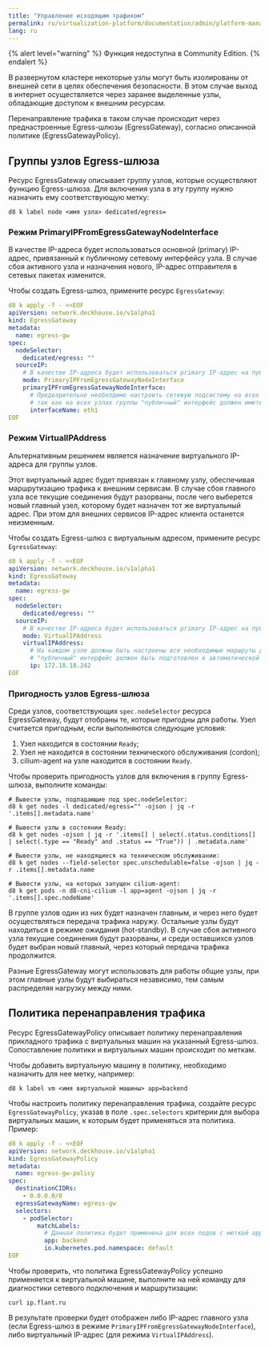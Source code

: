 ```yaml
---
title: "Управление исходящим трафиком"
permalink: ru/virtualization-platform/documentation/admin/platform-management/network/egress.html
lang: ru
---
```


{% alert level="warning" %}
Функция недоступна в Community Edition.
{% endalert %}

В развернутом кластере некоторые узлы могут быть изолированы от внешней сети в целях обеспечения безопасности.
В этом случае выход в интернет осуществляется через заранее выделенные узлы, обладающие доступом к внешним ресурсам.

Перенаправление трафика в таком случае происходит через преднастроенные Egress-шлюзы (EgressGateway), согласно описанной политике (EgressGatewayPolicy).

## Группы узлов Egress-шлюза

Ресурс EgressGateway описывает группу узлов, которые осуществляют функцию Egress-шлюза.
Для включения узла в эту группу нужно назначить ему соответствующую метку:

```shell
d8 k label node <имя узла> dedicated/egress=
```

### Режим PrimaryIPFromEgressGatewayNodeInterface

В качестве IP-адреса будет использоваться основной (primary) IP-адрес, привязанный к публичному сетевому интерфейсу узла.
В случае сбоя активного узла и назначения нового, IP-адрес отправителя в сетевых пакетах изменится.

Чтобы создать Egress-шлюз, примените ресурс `EgressGateway`:

```yaml
d8 k apply -f - <<EOF
apiVersion: network.deckhouse.io/v1alpha1
kind: EgressGateway
metadata:
  name: egress-gw
spec:
  nodeSelector:
    dedicated/egress: ""
  sourceIP:
    # В качестве IP-адреса будет использоваться primary IP-адрес на публичном сетевом интерфейсе узла.
    mode: PrimaryIPFromEgressGatewayNodeInterface
    primaryIPFromEgressGatewayNodeInterface:
      # Предварительно необходимо настроить сетевую подсистему на всех Egress-узлах,
      # так как на всех узлах группы "публичный" интерфейс должен иметь одинаковое имя (например, eth1).
      interfaceName: eth1
EOF
```

### Режим VirtualIPAddress

Альтернативным решением является назначение виртуального IP-адреса для группы узлов.

Этот виртуальный адрес будет привязан к главному узлу, обеспечивая маршрутизацию трафика к внешним сервисам.
В случае сбоя главного узла все текущие соединения будут разорваны, после чего выберется новый главный узел, которому будет назначен тот же виртуальный адрес. При этом для внешних сервисов IP-адрес клиента останется неизменным.

Чтобы создать Egress-шлюз с виртуальным адресом, примените ресурс `EgressGateway`:

```yaml
d8 k apply -f - <<EOF
apiVersion: network.deckhouse.io/v1alpha1
kind: EgressGateway
metadata:
  name: egress-gw
spec:
  nodeSelector:
    dedicated/egress: ""
  sourceIP:
    # В качестве IP-адреса будет использоваться primary IP-адрес на публичном сетевом интерфейсе узла.
    mode: VirtualIPAddress
    virtualIPAddress:
      # На каждом узле должны быть настроены все необходимые маршруты для доступа на все внешние публичные сервисы,
      # "публичный" интерфейс должен быть подготовлен к автоматической настройке "виртуального" IP в качестве secondary IP-адреса.
      ip: 172.18.18.242
EOF
```

### Пригодность узлов Egress-шлюза

Среди узлов, соответствующих `spec.nodeSelector` ресурса EgressGateway, будут отобраны те, которые пригодны для работы.
Узел считается пригодным, если выполняются следующие условия:

1. Узел находится в состоянии `Ready`;
1. Узел не находится в состоянии технического обслуживания (cordon);
1. cilium-agent на узле находится в состоянии `Ready`.

Чтобы проверить пригодность узлов для включения в группу Egress-шлюза, выполните команды:

```shell
# Вывести узлы, подпадающие под spec.nodeSelector:
d8 k get nodes -l dedicated/egress="" -ojson | jq -r '.items[].metadata.name'

# Вывести узлы в состоянии Ready:
d8 k get nodes -ojson | jq -r '.items[] | select(.status.conditions[] | select(.type == "Ready" and .status == "True")) | .metadata.name'

# Вывести узлы, не находящиеся на техническом обслуживании:
d8 k get nodes --field-selector spec.unschedulable=false -ojson | jq -r .items[].metadata.name

# Вывести узлы, на которых запущен cilium-agent:
d8 k get pods -n d8-cni-cilium -l app=agent -ojson | jq -r '.items[].spec.nodeName'
```

В группе узлов один из них будет назначен главным, и через него будет осуществляться передача трафика наружу.
Остальные узлы будут находиться в режиме ожидания (hot-standby).
В случае сбоя активного узла текущие соединения будут разорваны, и среди оставшихся узлов будет выбран новый главный, через который передача трафика продолжится.

Разные EgressGateway могут использовать для работы общие узлы, при этом главные узлы будут выбираться независимо, тем самым распределяя нагрузку между ними.

## Политика перенаправления трафика

Ресурс EgressGatewayPolicy описывает политику перенаправления прикладного трафика с виртуальных машин на указанный Egress-шлюз.
Сопоставление политики и виртуальных машин происходит по меткам.

Чтобы добавить виртуальную машину в политику, необходимо назначить для нее метку, например:

```shell
d8 k label vm <имя виртуальной машины> app=backend
```

Чтобы настроить политику перенаправления трафика, создайте ресурс `EgressGatewayPolicy`, указав в поле `.spec.selectors` критерии для выбора виртуальных машин, к которым будет применяться эта политика.
Пример:

```yaml
d8 k apply -f - <<EOF
apiVersion: network.deckhouse.io/v1alpha1
kind: EgressGatewayPolicy
metadata:
  name: egress-gw-policy
spec:
  destinationCIDRs:
    - 0.0.0.0/0
  egressGatewayName: egress-gw
  selectors:
    - podSelector:
        matchLabels:
          # Данная политика будет применена для всех подов с меткой app=backend в пространстве default на всех виртуальных машинах.
          app: backend
          io.kubernetes.pod.namespace: default
EOF
```

Чтобы проверить, что политика EgressGatewayPolicy успешно применяется к виртуальной машине, выполните на ней команду для диагностики сетевого подключения и маршрутизации:

```shell
curl ip.flant.ru
```

В результате проверки будет отображен либо IP-адрес главного узла (если Egress-шлюз в режиме `PrimaryIPFromEgressGatewayNodeInterface`),
либо виртуальный IP-адрес (для режима `VirtualIPAddress`).
